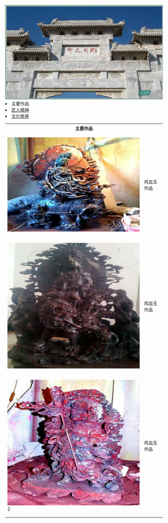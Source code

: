 <html>
<head>
<meta charset="utf-8"/>
   </head>

<body>      
	      	
<img src="https://github.com/liruida/cangku1/blob/master/5.jpg?raw=true" width="1400px" height="300px">
<li>主要作品</li>
<li><a href="https://liruida.github.io/spirit/">匠人精神</a></li>
<li><a href="https://liruida.github.io/culture/">文化修养</a></li>
<table>
<tr>
<th colspan="2">主要作品</th>
</tr>
<tr>
<td><p> <img src="https://github.com/liruida/cangku1/blob/master/3.jpg?raw=true" width="600" height="300" /></p>
</td>
<td>鸡血玉作品</td>
</tr>

<tr>
<td><p> <img src="https://github.com/liruida/cangku1/blob/master/1.jpg?raw=true" width="600" height="400" /></p>
</td>
<td>鸡血玉作品</td>
</tr>
<tr>
<td><p> <img src="https://github.com/liruida/cangku1/blob/master/4.jpg?raw=true" width="600" height="400" />2</p>
</td>
<td>鸡血玉作品</td>
</tr>
<table/>			
      
   
